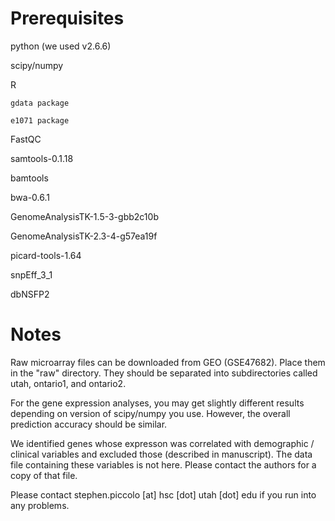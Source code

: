 Prerequisites
====

  python (we used v2.6.6)

  scipy/numpy

  R

    gdata package

    e1071 package

  FastQC

  samtools-0.1.18

  bamtools

  bwa-0.6.1

  GenomeAnalysisTK-1.5-3-gbb2c10b

  GenomeAnalysisTK-2.3-4-g57ea19f

  picard-tools-1.64

  snpEff_3_1

  dbNSFP2

Notes
====

Raw microarray files can be downloaded from GEO (GSE47682). Place them in the "raw" directory. They should be separated into subdirectories called utah, ontario1, and ontario2.

For the gene expression analyses, you may get slightly different results depending on version of scipy/numpy you use. However, the overall prediction accuracy should be similar.

We identified genes whose expresson was correlated with demographic / clinical variables and excluded those (described in manuscript). The data file containing these variables is not here. Please contact the authors for a copy of that file.

Please contact stephen.piccolo [at] hsc [dot] utah [dot] edu if you run into any problems.
